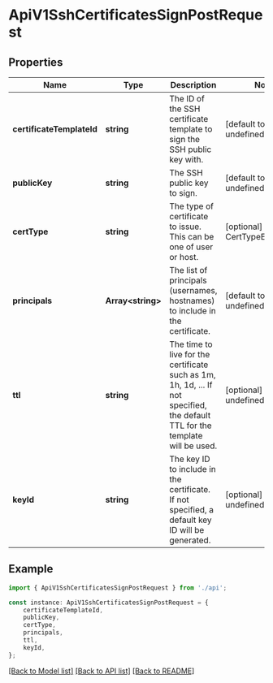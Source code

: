 # ApiV1SshCertificatesSignPostRequest


## Properties

Name | Type | Description | Notes
------------ | ------------- | ------------- | -------------
**certificateTemplateId** | **string** | The ID of the SSH certificate template to sign the SSH public key with. | [default to undefined]
**publicKey** | **string** | The SSH public key to sign. | [default to undefined]
**certType** | **string** | The type of certificate to issue. This can be one of user or host. | [optional] [default to CertTypeEnum_User]
**principals** | **Array&lt;string&gt;** | The list of principals (usernames, hostnames) to include in the certificate. | [default to undefined]
**ttl** | **string** | The time to live for the certificate such as 1m, 1h, 1d, ... If not specified, the default TTL for the template will be used. | [optional] [default to undefined]
**keyId** | **string** | The key ID to include in the certificate. If not specified, a default key ID will be generated. | [optional] [default to undefined]

## Example

```typescript
import { ApiV1SshCertificatesSignPostRequest } from './api';

const instance: ApiV1SshCertificatesSignPostRequest = {
    certificateTemplateId,
    publicKey,
    certType,
    principals,
    ttl,
    keyId,
};
```

[[Back to Model list]](../README.md#documentation-for-models) [[Back to API list]](../README.md#documentation-for-api-endpoints) [[Back to README]](../README.md)
